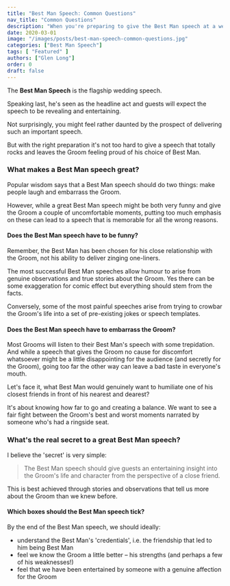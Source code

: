 ```yaml
---
title: "Best Man Speech: Common Questions"
nav_title: "Common Questions"
description: "When you're preparing to give the Best Man speech at a wedding, it's natural to have questions. So let's get you some answers."
date: 2020-03-01
image: "/images/posts/best-man-speech-common-questions.jpg"
categories: ["Best Man Speech"]
tags: [ "Featured" ]
authors: ["Glen Long"]
order: 0
draft: false
---
```


The **Best Man Speech** is the flagship wedding speech.

Speaking last, he's seen as the headline act and guests will expect the speech to be revealing and entertaining.

Not surprisingly, you might feel rather daunted by the prospect of delivering such an important speech.

But with the right preparation it's not too hard to give a speech that totally rocks and leaves the Groom feeling proud of his choice of Best Man.

### What makes a Best Man speech great?

Popular wisdom says that a Best Man speech should do two things: make people laugh and embarrass the Groom.

However, while a great Best Man speech might be both very funny and give the Groom a couple of uncomfortable moments, putting too much emphasis on these can lead to a speech that is memorable for all the wrong reasons.

#### Does the Best Man speech have to be funny?

Remember, the Best Man has been chosen for his close relationship with the Groom, not his ability to deliver zinging one-liners.

The most successful Best Man speeches allow humour to arise from genuine observations and true stories about the Groom. Yes there can be some exaggeration for comic effect but everything should stem from the facts.

Conversely, some of the most painful speeches arise from trying to crowbar the Groom's life into a set of pre-existing jokes or speech templates.

#### Does the Best Man speech have to embarrass the Groom?

Most Grooms will listen to their Best Man's speech with some trepidation. And while a speech that gives the Groom no cause for discomfort whatsoever might be a little disappointing for the audience (and secretly for the Groom), going too far the other way can leave a bad taste in everyone's mouth.

Let's face it, what Best Man would genuinely want to humiliate one of his closest friends in front of his nearest and dearest?

It's about knowing how far to go and creating a balance. We want to see a fair fight between the Groom's best and worst moments narrated by someone who's had a ringside seat.

### What's the real secret to a great Best Man speech?

I believe the 'secret' is very simple:

> The Best Man speech should give guests an entertaining insight into the Groom's life and character from the perspective of a close friend.

This is best achieved through stories and observations that tell us more about the Groom than we knew before.

#### Which boxes should the Best Man speech tick?

By the end of the Best Man speech, we should ideally:

-   understand the Best Man's 'credentials', i.e. the friendship that led to him being Best Man
-   feel we know the Groom a little better – his strengths (and perhaps a few of his weaknesses!)
-   feel that we have been entertained by someone with a genuine affection for the Groom